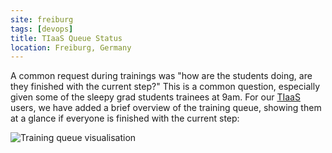 ```yaml
---
site: freiburg
tags: [devops]
title: TIaaS Queue Status
location: Freiburg, Germany
---
```


A common request during trainings was "how are the students doing, are they finished with the current step?" This is a common question, especially given some of the sleepy grad students trainees at 9am. For our [TIaaS](https://galaxyproject.eu/tiaas) users, we have added a brief overview of the training queue, showing them at a glance if everyone is finished with the current step:

![Training queue visualisation](/assets/media/training-queue.png)
